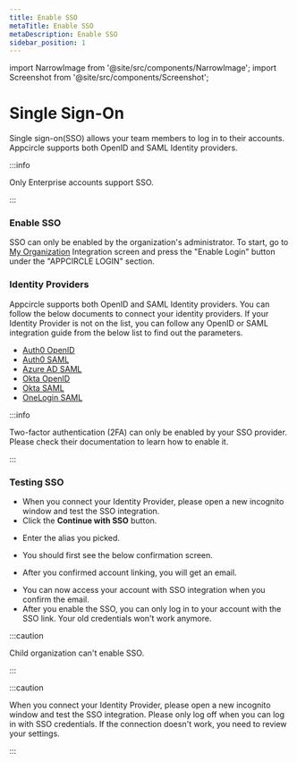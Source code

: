 ```yaml
---
title: Enable SSO
metaTitle: Enable SSO
metaDescription: Enable SSO
sidebar_position: 1
---
```


import NarrowImage from '@site/src/components/NarrowImage';
import Screenshot from '@site/src/components/Screenshot';

# Single Sign-On

Single sign-on(SSO) allows your team members to log in to their accounts.
Appcircle supports both OpenID and SAML Identity providers.

:::info

Only Enterprise accounts support SSO.

:::

### Enable SSO

SSO can only be enabled by the organization's administrator. To start, go to [My Organization](../my-organization.md) Integration screen and press the "Enable Login" button under the "APPCIRCLE LOGIN" section.

### Identity Providers

Appcircle supports both OpenID and SAML Identity providers. You can follow the below documents to connect your identity providers. If your Identity Provider is not on the list, you can follow any OpenID or SAML integration guide from the below list to find out the parameters.

- [Auth0 OpenID](./auth-openid.md)
- [Auth0 SAML](./auth-saml.md)
- [Azure AD SAML](./azure-saml.md)
- [Okta OpenID](./okta-openid.md)
- [Okta SAML](./okta-saml.md)
- [OneLogin SAML](./onelogin-saml.md)

:::info

Two-factor authentication (2FA) can only be enabled by your SSO provider. Please check their documentation to learn how to enable it.

:::

### Testing SSO

- When you connect your Identity Provider, please open a new incognito window and test the SSO integration.
- Click the **Continue with SSO** button.

<Screenshot url='https://cdn.appcircle.io/docs/assets/sso-loginbutton.png' />

- Enter the alias you picked.

<NarrowImage src="https://cdn.appcircle.io/docs/assets/sso-alias.png" />

- You should first see the below confirmation screen.

<Screenshot url='https://cdn.appcircle.io/docs/assets/sso-linkaccount.png' />

- After you confirmed account linking, you will get an email.

<Screenshot url='https://cdn.appcircle.io/docs/assets/sso-confirmlink.png' />

- You can now access your account with SSO integration when you confirm the email.
- After you enable the SSO, you can only log in to your account with the SSO link. Your old credentials won't work anymore.

:::caution

Child organization can't enable SSO.

:::

:::caution

When you connect your Identity Provider, please open a new incognito window and test the SSO integration. Please only log off when you can log in with SSO credentials. If the connection doesn't work, you need to review your settings.

:::
